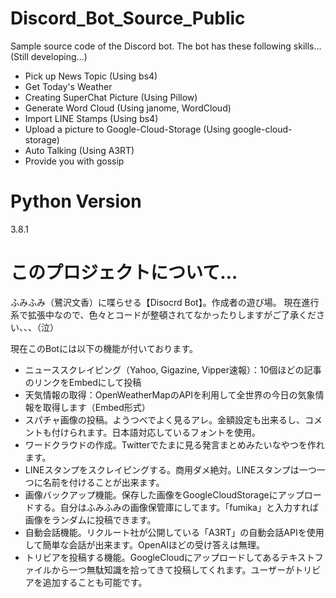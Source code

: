 # Discord_Bot_Source_Public
Sample source code of the Discord bot.
The bot has these following skills... (Still developing...)

* Pick up News Topic (Using bs4)
* Get Today's Weather 
* Creating SuperChat Picture (Using Pillow)
* Generate Word Cloud (Using janome, WordCloud)
* Import LINE Stamps (Using bs4)
* Upload a picture to Google-Cloud-Storage (Using google-cloud-storage)
* Auto Talking (Using A3RT)
* Provide you with gossip

# Python Version
3.8.1


# このプロジェクトについて…
ふみふみ（鷺沢文香）に喋らせる【Disocrd Bot】。作成者の遊び場。
現在進行系で拡張中なので、色々とコードが整頓されてなかったりしますがご了承ください、、、（泣）

現在このBotには以下の機能が付いております。
* ニューススクレイピング（Yahoo, Gigazine, Vipper速報）：10個ほどの記事のリンクをEmbedにして投稿
* 天気情報の取得：OpenWeatherMapのAPIを利用して全世界の今日の気象情報を取得します（Embed形式）
* スパチャ画像の投稿。ようつべでよく見るアレ。金額設定も出来るし、コメントも付けられます。日本語対応しているフォントを使用。
* ワードクラウドの作成。Twitterでたまに見る発言まとめみたいなやつを作れます。
* LINEスタンプをスクレイピングする。商用ダメ絶対。LINEスタンプは一つ一つに名前を付けることが出来ます。
* 画像バックアップ機能。保存した画像をGoogleCloudStorageにアップロードする。自分はふみふみの画像保管庫にしてます。「fumika」と入力すれば画像をランダムに投稿できます。
* 自動会話機能。リクルート社が公開している「A3RT」の自動会話APIを使用して簡単な会話が出来ます。OpenAIほどの受け答えは無理。
* トリビアを投稿する機能。GoogleCloudにアップロードしてあるテキストファイルから一つ無駄知識を拾ってきて投稿してくれます。ユーザーがトリビアを追加することも可能です。

